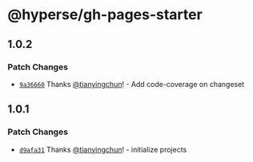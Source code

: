 # @hyperse/gh-pages-starter

## 1.0.2

### Patch Changes

- [`9a36660`](https://github.com/hyperse-io/gh-pages-starter/commit/9a366605ec5104e47472d97d8ab115a7bf8c785c) Thanks [@tianyingchun](https://github.com/tianyingchun)! - Add code-coverage on changeset

## 1.0.1

### Patch Changes

- [`d9afa31`](https://github.com/hyperse-io/gh-pages-starter/commit/d9afa31e7c12aba68e0fc7fc629150f300c74372) Thanks [@tianyingchun](https://github.com/tianyingchun)! - initialize projects
